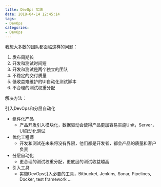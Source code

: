 ```yaml
---
title: DevOps 实践
date: 2018-04-14 12:45:14
tags: 
- DevOps
categories: 
- DevOps
---
```


我想大多数的团队都面临这样的问题：

1. 发布周期长
2. 开发和测试时间短
3. 开发和测试是两个独立的团队
4. 不稳定的交付质量
5. 低收益难维护的UI自动化测试脚本
6. 不合理的测试权重分配

解决方法：

引入DevOps和分层自动化

* 组件化产品
  * 产品开发引入模块化，数据驱动会使得产品更加容易实施Unit，Server，UI自动化测试
* 优化工程师
  * 开发和测试在未来将没有界限，他们都是开发者，都会产品的质量和客户负责
* 分层自动化
  * 更合理的测试权重分配，更底层的测试收益越高
* 引入工具
  * 实施DevOps引入必要的工具，Bitbucket, Jenkins, Sonar, Pipelines, Docker, test framework …
